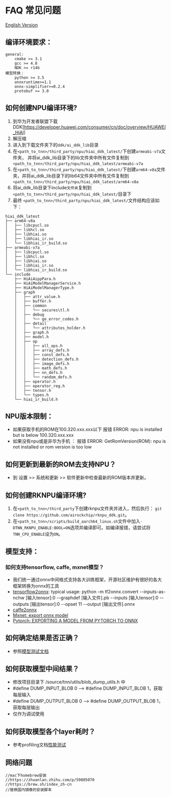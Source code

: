 # FAQ 常见问题

[English Version](../en/faq_en.md)

## 编译环境要求：
    general:
        cmake >= 3.1
        gcc >= 4.8
        NDK >= r14b
    模型转换：
        python >= 3.5
        onnxruntime>=1.1
        onnx-simplifier>=0.2.4
        protobuf >= 3.0

## 如何创建NPU编译环境? 
1. 到华为开发者联盟下载DDK[https://developer.huawei.com/consumer/cn/doc/overview/HUAWEI_HiAI]
2. 解压缩
3. 进入到下载文件夹下的`ddk/ai_ddk_lib`目录
4. 在`<path_to_tnn>/third_party/npu/hiai_ddk_latest/`下创建`armeabi-v7a`文件夹， 并将ai_ddk_lib目录下的lib文件夹中所有文件复制到 `<path_to_tnn>/third_party/npu/hiai_ddk_latest/armeabi-v7a`
5. 在`<path_to_tnn>/third_party/npu/hiai_ddk_latest/`下创建`arm64-v8a`文件夹，并将ai_ddk_lib目录下的lib64文件夹中所有文件复制到 `<path_to_tnn>/third_party/npu/hiai_ddk_latest/arm64-v8a`
6. 将ai_ddk_lib目录下include`文件夹`复制到 `<path_to_tnn>/third_party/npu/hiai_ddk_latest/`目录下
7. 最终 `<path_to_tnn>/third_party/npu/hiai_ddk_latest/`文件结构应该如下：

```
hiai_ddk_latest
├── arm64-v8a 
│   ├── libcpucl.so 
│   ├── libhcl.so
│   ├── libhiai.so
│   ├── libhiai_ir.so
│   └── libhiai_ir_build.so
├── armeabi-v7a
│   ├── libcpucl.so
│   ├── libhcl.so
│   ├── libhiai.so
│   ├── libhiai_ir.so
│   └── libhiai_ir_build.so
└── include
    ├── HiAiAippPara.h
    ├── HiAiModelManagerService.h
    ├── HiAiModelManagerType.h
    ├── graph
    │   ├── attr_value.h
    │   ├── buffer.h
    │   ├── common
    │   │   └── secures\tl.h
    │   ├── debug
    │   │   └── ge_error_codes.h
    │   ├── detail
    │   │   └── attributes_holder.h
    │   ├── graph.h
    │   ├── model.h
    │   ├── op
    │   │   ├── all_ops.h
    │   │   ├── array_defs.h
    │   │   ├── const_defs.h
    │   │   ├── detection_defs.h
    │   │   ├── image_defs.h
    │   │   ├── math_defs.h
    │   │   ├── nn_defs.h
    │   │   └── random_defs.h
    │   ├── operator.h
    │   ├── operator_reg.h
    │   ├── tensor.h 
    │   └── types.h
    └── hiai_ir_build.h
```

## NPU版本限制：
* 如果获取手机的ROM在100.320.xxx.xxx以下
  报错
  ERROR: npu is installed but is below 100.320.xxx.xxx
* 如果没有npu或是非华为手机 ：
  报错 
  ERROR: GetRomVersion(ROM): npu is not installed or rom version is too low
  
## 如何更新到最新的ROM去支持NPU？ 
* 到 设置 >> 系统和更新 >> 软件更新中检查最新的ROM版本并更新。

## 如何创建RKNPU编译环境? 
1. 在`<path_to_tnn>/third_party`下创建rknpu文件夹并进入，然后执行： `git clone https://github.com/airockchip/rknpu_ddk.git`。
2. 在`<path_to_tnn>/scripts/build_aarch64_linux.sh`文件中加入`-DTNN_RKNPU_ENABLE:BOOL=ON`选项并编译即可。如编译报错，请尝试将`TNN_CPU_ENABLE`设为`ON`。

## 模型支持：

### 如何支持tensorflow, caffe, mxnet模型？
* 我们统一通过onnx中间格式支持各大训练框架，开源社区维护有很好的各大框架转换为onnx的工具
* [tensorflow2onnx](https://github.com/onnx/tensorflow-onnx): typical usage: python -m tf2onnx.convert --inputs-as-nchw [输入tensor]:0   --graphdef [输入文件].pb  --inputs [输入tensor]:0  --outputs [输出tensor]:0  --opset 11 --output [输出文件].onnx
* [caffe2onnx](./user/caffe2tnn.md)
* [Mxnet: export onnx model](https://mxnet.apache.org/api/python/docs/tutorials/deploy/export/onnx.html)
* [Pytorch: EXPORTING A MODEL FROM PYTORCH TO ONNX](https://pytorch.org/tutorials/advanced/super_resolution_with_onnxruntime.html)

## 如何确定结果是否正确？
* 参照[模型测试文档](./user/test.md)


## 如何获取模型中间结果？
* 修改项目目录下 /source/tnn/utils/blob_dump_utils.h 中
*    \#define DUMP_INPUT_BLOB 0  --> #define DUMP_INPUT_BLOB 1，获取每层输入
*    \#define DUMP_OUTPUT_BLOB 0 --> #define DUMP_OUTPUT_BLOB 1，获取每层输出
* 仅作为调试使用

## 如何获取模型各个layer耗时？
* 参考profiling文档[性能测试](./development/profiling.md)

## 网络问题
```text
//mac下homebrew安装
//https://zhuanlan.zhihu.com/p/59805070
//https://brew.sh/index_zh-cn
//替换国内镜像的安装脚本
```
